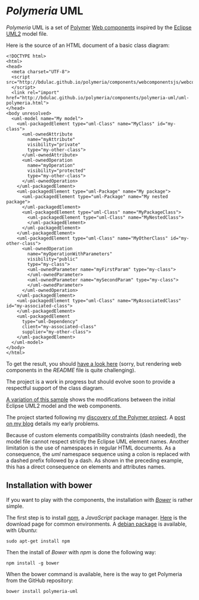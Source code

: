 *Polymeria* UML
========

*Polymeria* UML is a set of [Polymer](https://www.polymer-project.org/) [Web components](http://www.w3.org/TR/custom-elements/) inspired by the [Eclipse UML2](http://www.eclipse.org/modeling/mdt/?project=uml2) model file.


Here is the source of an HTML document of a basic class diagram:

    <!DOCTYPE html>
    <html>
    <head>
      <meta charset="UTF-8">
      <script src="http://bdulac.github.io/polymeria/components/webcomponentsjs/webcomponents.js">
      </script>
      <link rel="import" href="http://bdulac.github.io/polymeria/components/polymeria-uml/uml-polymeria.html">
    </head>
    <body unresolved>
      <uml-model name="My model">
        <uml-packagedElement type="uml-Class" name="MyClass" id="my-class">
          <uml-ownedAttribute
            name="myAttribute"
            visibility="private"
            type="my-other-class">
          </uml-ownedAttribute>
          <uml-ownedOperation
            name="myOperation"
            visibility="protected"
            type="my-other-class">
          </uml-ownedOperation>
        </uml-packagedElement>
        <uml-packagedElement type="uml-Package" name="My package">
          <uml-packagedElement type="uml-Package" name="My nested package">
          </uml-packagedElement>
          <uml-packagedElement type="uml-Class" name="MyPackageClass">
            <uml-packagedElement type="uml-Class" name="MyNestedClass">
            </uml-packagedElement>
          </uml-packagedElement>
        </uml-packagedElement>
        <uml-packagedElement type="uml-Class" name="MyOtherClass" id="my-other-class">
          <uml-ownedOperation
            name="myOperationWithParameters"
            visibility="public"
            type="my-class">
            <uml-ownedParameter name="myFirstParam" type="my-class">
            </uml-ownedParameter>
            <uml-ownedParameter name="mySecondParam" type="my-class">
            </uml-ownedParameter>
          </uml-ownedOperation>
        </uml-packagedElement>
        <uml-packagedElement type="uml-Class" name="MyAssociatedClass" id="my-associated-class">
        </uml-packagedElement>
        <uml-packagedElement
          type="uml-Dependency"
          client="my-associated-class"
          supplier="my-other-class">
        </uml-packagedElement>
      </uml-model>
    </body>
    </html>

To get the result, you should [have a look here](http://bdulac.github.io/polymeria/sample/general/) (sorry, but rendering web components in the *README* file is quite challenging).

The project is a work in progress but should evolve soon to provide a respectful support of the class diagram.

[A variation of this sample](http://bdulac.github.io/sample/polymeria) shows the modifications between the initial Eclipse UML2 model and the web components.

The project started following my [discovery of the Polymer project](http://bdulac.github.io/note/web-components-polymer). A [post on my blog](http://bdulac.github.io/note/web-components-adaptation-xml-document) details my early problems.

Because of custom elements compatibility constraints (dash needed), the model file cannot respect strictly the Eclipse UML element names. Another limitation is the use of namespaces in regular HTML documents. As a consequence, the *uml* namespace sequence using a colon is replaced with a dashed prefix followed by a dash. As shown in the preceding example, this has a direct consequence on elements and attributes names.

Installation with bower
--------

If you want to play with the components, the installation with *[Bower](https://bower.io/)* is rather simple.

The first step is to install *[npm](https://www.npmjs.com/)*,  a *JavaScript* package manager. [Here](https://nodejs.org/en/download/) is the download page for common environments. A [debian package](https://packages.debian.org/sid/npm) is available, with *Ubuntu*:
```
sudo apt-get install npm
```

Then the install of *Bower* with *npm* is done the following way:
```
npm install -g bower
```

When the bower command is available, here is the way to get Polymeria from the GitHub repository:
```
bower install polymeria-uml
```